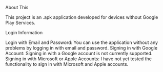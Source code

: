 About This

This project is an .apk application developed for devices without Google Play Services.

Login Information

Login with Email and Password: You can use the application without any problems by logging in with email and password.
Signing in with Google Account: Signing in with a Google account is not currently supported.
Signing in with Microsoft or Apple Accounts: I have not yet tested the functionality to sign in with Microsoft and Apple accounts.
